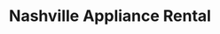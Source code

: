 ---
title: "Nashville Appliance Rental"
url: /nashville/nashville-appliance-rental/
shop: appliance
---